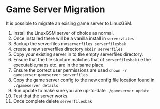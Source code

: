 # Game Server Migration

It is possible to migrate an exising game server to LinuxGSM.

1. Install the LinuxGSM server of choice as normal.
2. Once installed there will be a vanilla install in `servervfiles`
3. Backup the serverfiles mv`serverfiles serverfilesbak`
4. create a new serverfiles directory `mkdir serverfiles`
5. Copy your existing server in to the empty serverfiles directory.
6. Ensure that the file stucture matches that of `serverfilesbak` i.e the executable,maps etc. are in the same place.
7. Ensure the correct user permissions are used `chown -r gameserver:gameserver serverfiles`
8. Copy the game server config to the new config file location found in `./gameserver details`
9. Run update to make sure you are up-to-date `./gameserver update`
10. Test that the server works.
11. Once complete delete `serverfilesbak`
